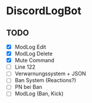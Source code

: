 # DiscordLogBot

## TODO
- [x] ModLog Edit
- [x] ModLog Delete
- [x] Mute Command
- [ ] Line 122
- [ ] Verwarnungssystem + JSON
- [ ] Ban System (Reactions?)
- [ ] PN bei Ban
- [ ] ModLog (Ban, Kick)